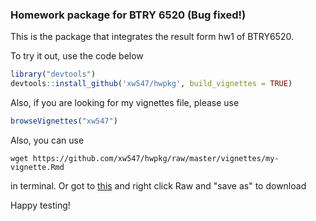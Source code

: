 ### Homework package for BTRY 6520 (Bug fixed!)
This is the package that integrates the result form hw1 of BTRY6520.

To try it out, use the code below

```r
library("devtools")
devtools::install_github('xw547/hwpkg', build_vignettes = TRUE)
```
Also, if you are looking for my vignettes file, please use

```r
browseVignettes("xw547")
```

Also, you can use  

```
wget https://github.com/xw547/hwpkg/raw/master/vignettes/my-vignette.Rmd
```

in terminal. Or got to [this](https://github.com/xw547/hwpkg/blob/master/vignettes/my-vignette.Rmd)
and right click Raw and "save as" to download

Happy testing!

